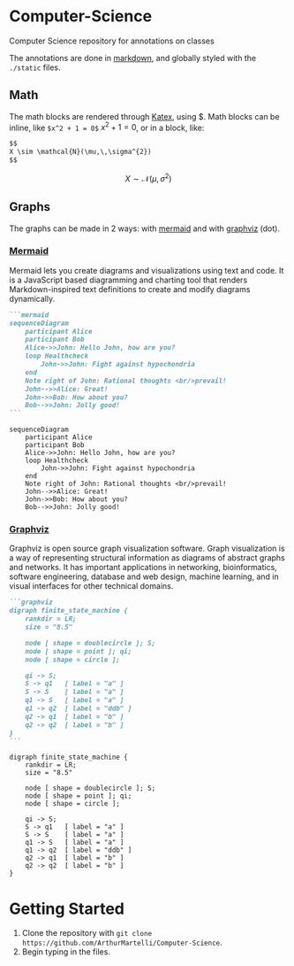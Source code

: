 # Computer-Science

Computer Science repository for annotations on classes

The annotations are done in [markdown](https://markdownguide.org/), and globally styled with the `./static` files.

## Math

The math blocks are rendered through [Katex](http://katex.org/), using \$. Math blocks can be inline, like `$x^2 + 1 = 0$` $x^2 + 1 = 0$, or in a block, like:

```markdown
$$
X \sim \mathcal{N}(\mu,\,\sigma^{2})
$$
```

$$
X \sim \mathcal{N}(\mu,\,\sigma^{2})
$$

## Graphs

The graphs can be made in 2 ways: with [mermaid](https://mermaid.js.org/) and with [graphviz](https://graphviz.org/) (dot).

### [Mermaid](https://mermaid.js.org/)

Mermaid lets you create diagrams and visualizations using text and code. It is a JavaScript based diagramming and charting tool that renders Markdown-inspired text definitions to create and modify diagrams dynamically.

````md
```mermaid
sequenceDiagram
    participant Alice
    participant Bob
    Alice->>John: Hello John, how are you?
    loop Healthcheck
        John->>John: Fight against hypochondria
    end
    Note right of John: Rational thoughts <br/>prevail!
    John-->>Alice: Great!
    John->>Bob: How about you?
    Bob-->>John: Jolly good!
```
````

```mermaid
sequenceDiagram
    participant Alice
    participant Bob
    Alice->>John: Hello John, how are you?
    loop Healthcheck
        John->>John: Fight against hypochondria
    end
    Note right of John: Rational thoughts <br/>prevail!
    John-->>Alice: Great!
    John->>Bob: How about you?
    Bob-->>John: Jolly good!
```

### [Graphviz](https://graphviz.org/)

Graphviz is open source graph visualization software. Graph visualization is a way of representing structural information as diagrams of abstract graphs and networks. It has important applications in networking, bioinformatics, software engineering, database and web design, machine learning, and in visual interfaces for other technical domains.

````md
```graphviz
digraph finite_state_machine {
    rankdir = LR;
    size = "8.5"

    node [ shape = doublecircle ]; S;
    node [ shape = point ]; qi;
    node [ shape = circle ];

    qi -> S;
    S -> q1   [ label = "a" ]
    S -> S    [ label = "a" ]
    q1 -> S   [ label = "a" ]
    q1 -> q2  [ label = "ddb" ]
    q2 -> q1  [ label = "b" ]
    q2 -> q2  [ label = "b" ]
}
```
````

```graphviz
digraph finite_state_machine {
    rankdir = LR;
    size = "8.5"

    node [ shape = doublecircle ]; S;
    node [ shape = point ]; qi;
    node [ shape = circle ];

    qi -> S;
    S -> q1   [ label = "a" ]
    S -> S    [ label = "a" ]
    q1 -> S   [ label = "a" ]
    q1 -> q2  [ label = "ddb" ]
    q2 -> q1  [ label = "b" ]
    q2 -> q2  [ label = "b" ]
}
```

# Getting Started

1. Clone the repository with `git clone https://github.com/ArthurMartelli/Computer-Science`.
2. Begin typing in the files.
